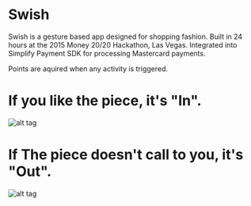 # Swish
Swish is a gesture based app designed for shopping fashion. Built in 24 hours at the 2015 Money 20/20 Hackathon, Las Vegas.
Integrated into Simplify Payment SDK for processing Mastercard payments.

Points are aquired when any activity is triggered.

# If you like the piece, it's "In".
![alt tag](/../master/Screenshots/Screenshot3.jpg?raw=true "In")

# If The piece doesn't call to you, it's "Out".
![alt tag](/../master/Screenshots/Screenshot2.jpg?raw=true "Out")
